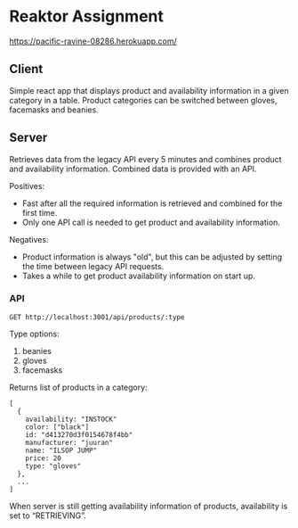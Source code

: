 # Reaktor Assignment

https://pacific-ravine-08286.herokuapp.com/

## Client

Simple react app that displays product and availability information in a given category in a table. Product categories can be switched between gloves, facemasks and beanies.

## Server

Retrieves data from the legacy API every 5 minutes and combines product and availability information. Combined data is provided with an API.

Positives:
* Fast after all the required information is retrieved and combined for the first time.
* Only one API call is needed to get product and availability information.

Negatives:
* Product information is always "old", but this can be adjusted by setting the time between legacy API requests. 
* Takes a while to get product availability information on start up.

### API

```
GET http://localhost:3001/api/products/:type
```

Type options:
1. beanies
2. gloves
3. facemasks

Returns list of products in a category:

```
[
  {
    availability: "INSTOCK"
    color: ["black"]
    id: "d413270d3f0154678f4bb"
    manufacturer: "juuran"
    name: "ILSOP JUMP"
    price: 20
    type: "gloves"
  },
  ...
]
```

When server is still getting availability information of products, availability is set to “RETRIEVING”.